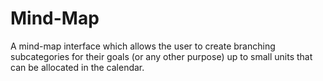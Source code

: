 # Mind-Map
A mind-map interface which allows the user to create branching subcategories for their goals (or any other purpose) up to small units that can be allocated in the calendar. 

